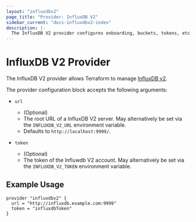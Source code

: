 ```yaml
---
layout: "influxdbv2"
page_title: "Provider: InfluxDB V2"
sidebar_current: "docs-influxdbv2-index"
description: |-
  The InfluxDB V2 provider configures onboarding, buckets, tokens, etc on an InfluxDB V2 server.
---
```


# InfluxDB V2 Provider

The InfluxDB V2 provider allows Terraform to manage
[InfluxDB v2](https://v2.docs.influxdata.com/v2.0/get-started/).

The provider configuration block accepts the following arguments:

* ``url``
    * (Optional) 
    * The root URL of a InfluxDB V2 server. May alternatively be set via the `INFLUXDB_V2_URL` environment variable.
    * Defaults to `http://localhost:9999/`.
    
* ``token``
   * (Optional)
   * The token of the Influwdb V2 account. May alternatively be set via the `INFLUXDB_V2_TOKEN` environment variable.
   
## Example Usage

```hcl
provider "influxdbv2" {
  url = "http://influxdb.example.com:9999"
  token = "influxdbToken"
}
 ```
